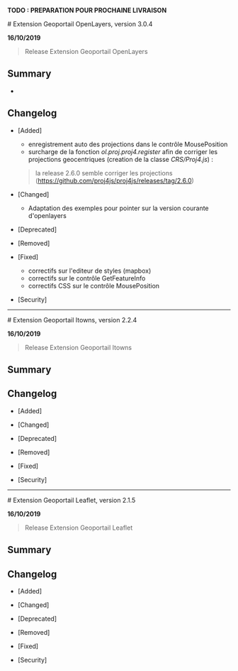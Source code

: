 **TODO : PREPARATION POUR PROCHAINE LIVRAISON**

# Extension Geoportail OpenLayers, version 3.0.4

**16/10/2019**
> Release Extension Geoportail OpenLayers

## Summary

*

## Changelog

* [Added]

    - enregistrement auto des projections dans le contrôle MousePosition
    - surcharge de la fonction *ol.proj.proj4.register* afin de corriger les projections geocentriques (creation de la classe *CRS/Proj4.js*) :
    > la release 2.6.0 semble corriger les projections (https://github.com/proj4js/proj4js/releases/tag/2.6.0)

* [Changed]

    - Adaptation des exemples pour pointer sur la version courante d'openlayers

* [Deprecated]

* [Removed]

* [Fixed]

    - correctifs sur l'editeur de styles (mapbox)
    - correctifs sur le contrôle GetFeatureInfo
    - correctifs CSS sur le contrôle MousePosition

* [Security]

---

# Extension Geoportail Itowns, version 2.2.4

**16/10/2019**
> Release Extension Geoportail Itowns

## Summary

## Changelog

* [Added]

* [Changed]

* [Deprecated]

* [Removed]

* [Fixed]

* [Security]

---

# Extension Geoportail Leaflet, version 2.1.5

**16/10/2019**
> Release Extension Geoportail Leaflet

## Summary

## Changelog

* [Added]

* [Changed]

* [Deprecated]

* [Removed]

* [Fixed]

* [Security]
